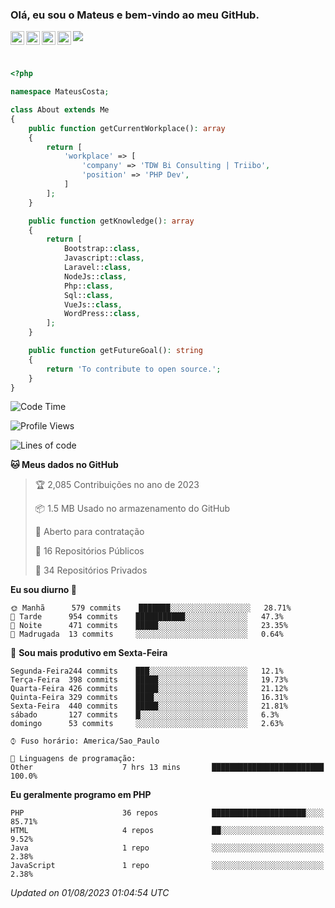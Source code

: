 
### Olá, eu sou o Mateus e bem-vindo ao meu GitHub.

<a href="https://costamateus.com.br/">
  <img align="left" alt="MLC" width="22px" src="https://www.costamateus.com.br/favicon.ico" />
</a>
<a href="https://www.linkedin.com/in/costamateus6/">
  <img align="left" alt="LinkedIn Mateus" width="22px" src="https://cdn.jsdelivr.net/npm/simple-icons@v3/icons/linkedin.svg" />
</a>
<a href="https://www.instagram.com/mateuslc6/">
  <img align="left" alt="Instagram Mateus" width="22px" src="https://cdn.jsdelivr.net/npm/simple-icons@v3/icons/instagram.svg" />
</a>
<a href="https://www.facebook.com/costamateus6/">
  <img align="left" alt="Facebook Mateus" width="22px" src="https://cdn.jsdelivr.net/npm/simple-icons@3.13.0/icons/facebook.svg" />
</a>

![](https://visitor-badge.glitch.me/badge?page_id=costamateus.costamateus)

<br />

```php
<?php

namespace MateusCosta;

class About extends Me
{
    public function getCurrentWorkplace(): array
    {
        return [
            'workplace' => [
                'company' => 'TDW Bi Consulting | Triibo',
                'position' => 'PHP Dev',
            ]
        ];
    }

    public function getKnowledge(): array
    {
        return [
            Bootstrap::class,
            Javascript::class,
            Laravel::class,
            NodeJs::class,
            Php::class,
            Sql::class,
            VueJs::class,
            WordPress::class,
        ];
    }

    public function getFutureGoal(): string
    {
        return 'To contribute to open source.';
    }
}
```

<!--START_SECTION:waka-->
![Code Time](http://img.shields.io/badge/Code%20Time-1%2C617%20hrs%2016%20mins-blue)

![Profile Views](http://img.shields.io/badge/Visualizac%C3%B5es%20do%20perfil-0-blue)

![Lines of code](https://img.shields.io/badge/Desde%20o%20Hello%20World%20eu%20escrevi--2%20Million%20linhas%20de%20c%C3%B3digo-blue)

**🐱 Meus dados no GitHub** 

> 🏆 2,085 Contribuições no ano de 2023
 > 
> 📦 1.5 MB Usado no armazenamento do GitHub 
 > 
> 💼 Aberto para contratação
 > 
> 📜 16 Repositórios Públicos 
 > 
> 🔑 34 Repositórios Privados  
 > 
**Eu sou diurno 🐤** 

```text
🌞 Manhã      579 commits    ███████░░░░░░░░░░░░░░░░░░   28.71% 
🌆 Tarde      954 commits    ███████████░░░░░░░░░░░░░░   47.3% 
🌃 Noite      471 commits    █████░░░░░░░░░░░░░░░░░░░░   23.35% 
🌙 Madrugada  13 commits     ░░░░░░░░░░░░░░░░░░░░░░░░░   0.64%

```
📅 **Sou mais produtivo em Sexta-Feira** 

```text
Segunda-Feira244 commits    ███░░░░░░░░░░░░░░░░░░░░░░   12.1% 
Terça-Feira  398 commits    █████░░░░░░░░░░░░░░░░░░░░   19.73% 
Quarta-Feira 426 commits    █████░░░░░░░░░░░░░░░░░░░░   21.12% 
Quinta-Feira 329 commits    ████░░░░░░░░░░░░░░░░░░░░░   16.31% 
Sexta-Feira  440 commits    █████░░░░░░░░░░░░░░░░░░░░   21.81% 
sábado       127 commits    █░░░░░░░░░░░░░░░░░░░░░░░░   6.3% 
domingo      53 commits     ░░░░░░░░░░░░░░░░░░░░░░░░░   2.63%

```


```text
⌚︎ Fuso horário: America/Sao_Paulo

💬 Linguagens de programação: 
Other                    7 hrs 13 mins       █████████████████████████   100.0%

```

**Eu geralmente programo em PHP** 

```text
PHP                      36 repos            █████████████████████░░░░   85.71% 
HTML                     4 repos             ██░░░░░░░░░░░░░░░░░░░░░░░   9.52% 
Java                     1 repo              ░░░░░░░░░░░░░░░░░░░░░░░░░   2.38% 
JavaScript               1 repo              ░░░░░░░░░░░░░░░░░░░░░░░░░   2.38%

```



 *Updated on 01/08/2023 01:04:54 UTC*
<!--END_SECTION:waka-->

